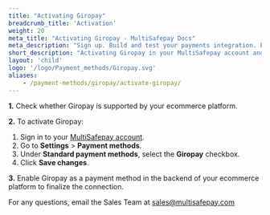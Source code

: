 ```yaml
---
title: "Activating Giropay"
breadcrumb_title: 'Activation'
weight: 20
meta_title: "Activating Giropay - MultiSafepay Docs"
meta_description: "Sign up. Build and test your payments integration. Explore our products and services. Use our API Reference, SDKs, and wrappers. Get support."
short_description: "Activating Giropay in your MultiSafepay account and backend"
layout: 'child'
logo: '/logo/Payment_methods/Giropay.svg'
aliases: 
    - /payment-methods/giropay/activate-giropay/
---
```


**1.** Check whether Giropay is supported by your ecommerce platform.

**2.** To activate Giropay:

1. Sign in to your [MultiSafepay account](https://merchant.multisafepay.com).
2. Go to **Settings** > **Payment methods**.
2. Under **Standard payment methods**, select the **Giropay** checkbox.
3. Click **Save changes**.

**3.** Enable Giropay as a payment method in the backend of your ecommerce platform to finalize the connection.

For any questions, email the Sales Team at <sales@multisafepay.com>

